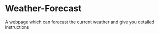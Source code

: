 # Weather-Forecast
A webpage which can forecast the current weather and give you detailed instructions
